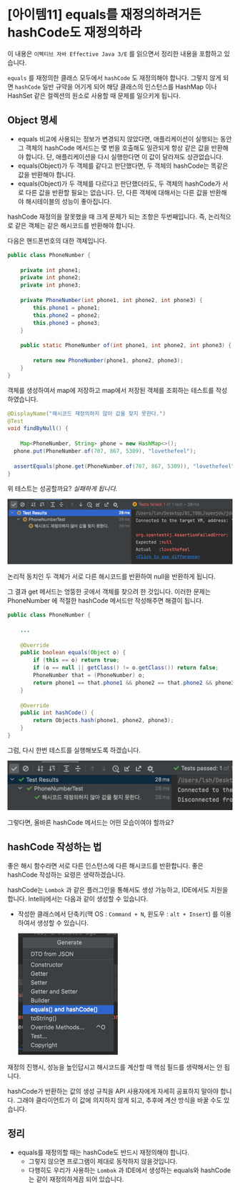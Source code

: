 # [아이템11] equals를 재정의하려거든 hashCode도 재정의하라

이 내용은 `이펙티브 자바 Effective Java 3/E` 를 읽으면서 정리한 내용을 포함하고 있습니다.

`equals` 를 재정의한 클래스 모두에서 `hashCode` 도 재정의해야 합니다. 그렇지 않게 되면 `hashCode` 일반 규약을 어기게 되어 해당 클래스의 인스턴스를 HashMap 이나 HashSet 같은 컬렉션의 원소로 사용할 때 문제를 일으키게 됩니다.



## Object 명세

- equals 비교에 사용되는 정보가 변경되지 않았다면, 애플리케이션이 실행되는 동안 그 객체의 hashCode 메서드는 몇 번을 호출해도 일관되게 항상 같은 값을 반환해야 합니다. 단, 애플리케이션을 다시 실행한다면 이 값이 달라져도 상관없습니다.
- equals(Object)가 두 객체를 같다고 판단했다면, 두 객체의 hashCode는 똑같은 값을 반환해야 합니다.
- equals(Object)가 두 객체를 다르다고 판단했더라도, 두 객체의 hashCode가 서로 다른 값을 반환할 필요는 없습니다. 단, 다른 객체에 대해서는 다른 값을 반환해야 해시테이블의 성능이 좋아집니다.



hashCode 재정의을 잘못했을 때 크게 문제가 되는 조항은 두번째입니다. 즉, 논리적으로 같은 객체는 같은 해시코드를 반환해야 합니다.

다음은 핸드폰번호의 대한 객체입니다.

```java
public class PhoneNumber {

    private int phone1;
    private int phone2;
    private int phone3;

    private PhoneNumber(int phone1, int phone2, int phone3) {
        this.phone1 = phone1;
        this.phone2 = phone2;
        this.phone3 = phone3;
    }

    public static PhoneNumber of(int phone1, int phone2, int phone3) {

        return new PhoneNumber(phone1, phone2, phone3);
    }
}
```

객체를 생성하여서 map에 저장하고 map에서 저장된 객체를 조회하는 테스트를 작성하였습니다.

```java
@DisplayName("해시코드 재정의하지 않아 값을 찾지 못한다.")
@Test
void findByNull() {

	Map<PhoneNumber, String> phone = new HashMap<>();
  phone.put(PhoneNumber.of(707, 867, 5309), "lovethefeel");

  assertEquals(phone.get(PhoneNumber.of(707, 867, 5309)), "lovethefeel");
}
```

위 테스트는 성공할까요? *실패하게 됩니다.*

![hashCode-test-fail](../images/hashCode-test-fail.png)

논리적 동치인 두 객체가 서로 다른 해시코드를 반환하여 null을 반환하게 됩니다. 

그 결과 get 메서드는 엉뚱한 곳에서 객체를 찾으려 한 것입니다. 이러한 문제는 PhoneNumber 에 적절한 hashCode 메서드만 작성해주면 해결이 됩니다. 

```java
public class PhoneNumber {
  
  	...
      
    @Override
    public boolean equals(Object o) {
        if (this == o) return true;
        if (o == null || getClass() != o.getClass()) return false;
        PhoneNumber that = (PhoneNumber) o;
        return phone1 == that.phone1 && phone2 == that.phone2 && phone3 == that.phone3;
    }

    @Override
    public int hashCode() {
        return Objects.hash(phone1, phone2, phone3);
    }
}
```

그럼, 다시 한번 테스트를 실행해보도록 하겠습니다.

![hashCode-test-success](../images/hashCode-test-success.png)



그렇다면, 올바른 hashCode 메서드는 어떤 모습이여야 할까요?



## hashCode 작성하는 법

좋은 해시 함수라면 서로 다른 인스턴스에 다른 해시코드를 반환합니다. 좋은 hashCode 작성하는 요령은 생략하겠습니다. 

hashCode는 `Lombok` 과 같은 플러그인을 통해서도 생성 가능하고, IDE에서도 지원을 합니다. Intellij에서는 다음과 같이 생성할 수 있습니다.

- 작성한 클래스에서 단축키(맥 OS : `Command + N`, 윈도우 : `alt + Insert`) 를 이용하여서 생성할 수 있습니다.

  ![hashCode](../images/hashCode.png)



재정의 진행시, 성능을 높인답시고 해시코드를 계산할 때 핵심 필드를 생략해서는 안 됩니다.

hashCode가 반환하는 값의 생성 규칙을 API 사용자에게 자세히 공표하지 말아야 합니다. 그래야 클라이언트가 이 값에 의지하지 않게 되고, 추후에 계산 방식을 바꿀 수도 있습니다.



## 정리

- equals를 재정의할 때는 hashCode도 반드시 재정의해야 합니다.
  - 그렇지 않으면 프로그램이 제대로 동작하지 않을것입니다.
  - 다행히도 우리가 사용하는 `Lombok` 과 IDE에서 생성하는 equals와 hashCode는 같이 재정의하게끔 되어 있습니다.